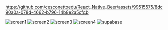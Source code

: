 https://github.com/cesconettoedu/React_Native_Beer/assets/99515575/8dc90a0a-078d-4662-b796-14b8e2a5cfcb

![screen1](https://github.com/cesconettoedu/React_Native_Beer/assets/99515575/0873ec50-06c0-4bae-832e-885d961598e8) ![screen2](https://github.com/cesconettoedu/React_Native_Beer/assets/99515575/d9644fd1-ee44-4014-a895-17ec31b63e64)
![screen3](https://github.com/cesconettoedu/React_Native_Beer/assets/99515575/ec0342e1-3bff-46d8-977b-92d9a1790731) ![screen4](https://github.com/cesconettoedu/React_Native_Beer/assets/99515575/190c7c89-135e-4de0-8d39-9746dfe0f87a)
![supabase](https://github.com/cesconettoedu/React_Native_Beer/assets/99515575/ac639a9f-2134-4a86-bc1c-a158a04094df)
